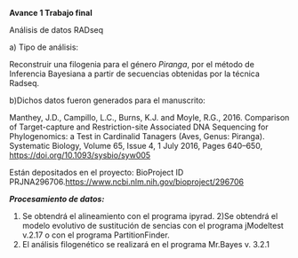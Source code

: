 **Avance 1 Trabajo final**

Análisis de datos RADseq

a) Tipo de análisis:

Reconstruir una filogenia para el género *Piranga*, por el método de Inferencia Bayesiana a partir de secuencias obtenidas por la técnica Radseq.

b)Dichos datos fueron generados para el manuscrito:

Manthey, J.D., Campillo, L.C., Burns, K.J. and Moyle, R.G., 2016. Comparison of Target-capture and Restriction-site Associated DNA Sequencing for Phylogenomics: a Test in Cardinalid Tanagers (Aves, Genus: Piranga).  Systematic Biology, Volume 65, Issue 4, 1 July 2016, Pages 640–650, https://doi.org/10.1093/sysbio/syw005


 Están depositados en el proyecto: BioProject ID PRJNA296706.https://www.ncbi.nlm.nih.gov/bioproject/296706
 
 ***Procesamiento de datos:***
 1) Se obtendrá el alineamiento con el programa ipyrad.
 2)Se obtendrá el modelo evolutivo de sustitución de sencias con el programa jModeltest v.2.17 o con el programa PartitionFinder.
 3) El análisis filogenético se realizará en el programa Mr.Bayes v. 3.2.1
 
